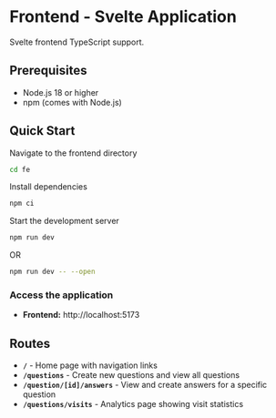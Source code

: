# Frontend - Svelte Application

Svelte frontend TypeScript support.

## Prerequisites

- Node.js 18 or higher
- npm (comes with Node.js)


## Quick Start

Navigate to the frontend directory
```bash
cd fe
```

Install dependencies
```bash
npm ci
```

Start the development server
```bash
npm run dev
```
OR
```bash
npm run dev -- --open
```

### Access the application
   - **Frontend:** http://localhost:5173


## Routes

- **`/`** - Home page with navigation links
- **`/questions`** - Create new questions and view all questions
- **`/question/[id]/answers`** - View and create answers for a specific question
- **`/questions/visits`** - Analytics page showing visit statistics
